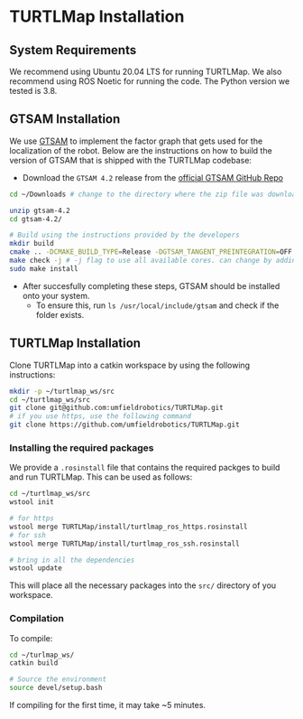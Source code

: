 # TURTLMap Installation
## System Requirements
We recommend using Ubuntu 20.04 LTS for running TURTLMap. We also recommend using ROS Noetic for running the code. The Python version we tested is 3.8.

## GTSAM Installation
We use [GTSAM](https://gtsam.org/) to implement the factor graph that gets used for the localization of the robot. Below are the instructions on how to build the version of GTSAM that is shipped with the TURTLMap codebase:

- Download the `GTSAM 4.2` release from the [official GTSAM GitHub Repo](https://github.com/borglab/gtsam/releases/tag/4.2)
```bash
cd ~/Downloads # change to the directory where the zip file was downloaded to

unzip gtsam-4.2
cd gtsam-4.2/

# Build using the instructions provided by the developers
mkdir build
cmake .. -DCMAKE_BUILD_TYPE=Release -DGTSAM_TANGENT_PREINTEGRATION=OFF
make check -j # -j flag to use all available cores. can change by adding number (i.e. -j8 for 8 cores)
sudo make install
```
- After succesfully completing these steps, GTSAM should be installed onto your system.
  - To ensure this, run `ls /usr/local/include/gtsam` and check if the folder exists.


## TURTLMap Installation
Clone TURTLMap into a catkin workspace by using the following instructions:
```bash
mkdir -p ~/turtlmap_ws/src
cd ~/turtlmap_ws/src
git clone git@github.com:umfieldrobotics/TURTLMap.git
# if you use https, use the following command
git clone https://github.com/umfieldrobotics/TURTLMap.git

```
### Installing the required packages
We provide a `.rosinstall` file that contains the required packges to build and run TURTLMap. This can be used as follows:
```bash
cd ~/turtlmap_ws/src
wstool init

# for https
wstool merge TURTLMap/install/turtlmap_ros_https.rosinstall
# for ssh
wstool merge TURTLMap/install/turtlmap_ros_ssh.rosinstall

# bring in all the dependencies
wstool update
```
This will place all the necessary packages into the `src/` directory of you workspace.

### Compilation
To compile:
```bash
cd ~/turlmap_ws/
catkin build

# Source the environment
source devel/setup.bash
```
If compiling for the first time, it may take ~5 minutes.
